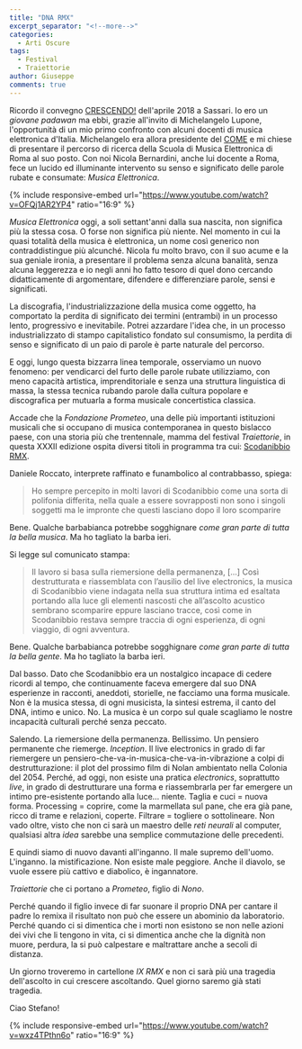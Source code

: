 ```yaml
---
title: "DNA RMX"
excerpt_separator: "<!--more-->"
categories:
  - Arti Oscure
tags:
  - Festival
  - Traiettorie
author: Giuseppe
comments: true
---
```


Ricordo il convegno [CRESCENDO!][CRESCENDO] dell'aprile 2018 a Sassari. Io ero un
_giovane padawan_ ma ebbi, grazie all'invito di Michelangelo Lupone, l'opportunità
di un mio primo confronto con alcuni docenti di musica elettronica d'Italia.
Michelangelo era allora presidente del [COME][COME] e mi chiese di presentare il
percorso di ricerca della Scuola di Musica Elettronica di Roma al suo posto. Con
noi Nicola Bernardini, anche lui docente a Roma, fece un lucido ed illuminante
intervento su senso e significato delle parole rubate e consumate: _Musica Elettronica_.

<!--more-->

{% include responsive-embed url="https://www.youtube.com/watch?v=OFQj1AR2YP4" ratio="16:9" %}

_Musica Elettronica_ oggi, a soli settant'anni dalla sua nascita, non significa più
la stessa cosa. O forse non significa più niente. Nel momento in cui la  quasi
totalità della musica è elettronica, un nome così generico non contraddistingue
più alcunché. Nicola fu molto bravo, con il suo acume e la sua geniale ironia,
a presentare il problema senza alcuna banalità, senza alcuna leggerezza e io
negli anni ho fatto tesoro di quel dono cercando didatticamente di argomentare,
difendere e differenziare parole, sensi e significati.

La discografia, l'industrializzazione della musica come oggetto, ha comportato
la perdita di significato dei termini (entrambi) in un processo lento,
progressivo e inevitabile. Potrei azzardare l'idea che, in un processo
industrializzato di stampo capitalistico fondato sul consumismo, la perdita di
senso e significato di un paio di parole è parte naturale del percorso.

E oggi, lungo questa bizzarra linea temporale, osserviamo un nuovo fenomeno:
per vendicarci del furto delle parole rubate utilizziamo, con meno capacità
artistica, imprenditoriale e senza una struttura linguistica di massa, la stessa
tecnica rubando parole dalla cultura popolare e discografica per mutuarla a forma
musicale concertistica classica.

Accade che la _Fondazione Prometeo_, una delle più importanti istituzioni musicali
che si occupano di musica contemporanea in questo bislacco paese, con una storia
più che trentennale, mamma del festival _Traiettorie_, in questa XXXII edizione
ospita diversi titoli in programma tra cui: [Scodanibbio RMX][RMX].

Daniele Roccato, interprete raffinato e funambolico al contrabbasso, spiega:

>Ho sempre percepito in molti lavori di Scodanibbio come una sorta di polifonia
differita, nella quale a essere sovrapposti non sono i singoli soggetti ma le
impronte che questi lasciano dopo il loro scomparire

Bene. Qualche barbabianca potrebbe sogghignare _come gran parte di tutta la bella musica_.
Ma ho tagliato la barba ieri.

Si legge sul comunicato stampa:

> Il lavoro si basa sulla riemersione della permanenza, [...] Così destrutturata
e riassemblata con l’ausilio del live electronics, la musica di Scodanibbio viene
indagata nella sua struttura intima ed esaltata portando alla luce gli elementi
nascosti che all’ascolto acustico sembrano scomparire eppure lasciano tracce,
così come in Scodanibbio restava sempre traccia di ogni esperienza, di ogni
viaggio, di ogni avventura.

Bene. Qualche barbabianca potrebbe sogghignare _come gran parte di tutta la bella gente_.
Ma ho tagliato la barba ieri.

Dal basso. Dato che Scodanibbio era un nostalgico incapace di cedere ricordi al
tempo, che continuamente faceva emergere dal suo DNA esperienze in racconti,
aneddoti, storielle, ne facciamo una forma musicale. Non è la musica stessa, di
ogni musicista, la sintesi estrema, il canto del DNA, intimo e unico. No. La
musica è un corpo sul quale scagliamo le nostre incapacità culturali perché
senza peccato.

Salendo. La riemersione della permanenza. Bellissimo. Un pensiero permanente che
riemerge. _Inception_. Il live electronics in grado di far riemergere un
pensiero-che-va-in-musica-che-va-in-vibrazione a colpi di destrutturazione: il
plot del prossimo film di Nolan ambientato nella Colonia del 2054. Perché, ad
oggi, non esiste una pratica _electronics_, soprattutto _live_, in grado di
destrutturare una forma e riassembrarla per far emergere un intimo pre-esistente
portando alla luce… niente. Taglia e cuci = nuova forma. Processing = coprire,
come la marmellata sul pane, che era già pane, ricco di trame e relazioni,
coperte. Filtrare = togliere o sottolineare. Non vado oltre, visto che non ci
sarà un maestro delle _reti neurali_ al computer, qualsiasi altra _idea_ sarebbe
una semplice commutazione delle precedenti.

E quindi siamo di nuovo davanti all'inganno. Il male supremo dell'uomo. L'inganno.
la mistificazione. Non esiste male peggiore. Anche il diavolo, se vuole essere
più cattivo e diabolico, è ingannatore.

_Traiettorie_ che ci portano a _Prometeo_, figlio di _Nono_.

Perché quando il figlio invece di far suonare il proprio DNA per cantare il
padre lo remixa il risultato non può che essere un abominio da laboratorio.
Perché quando ci si dimentica che i morti non esistono se non nelle azioni dei
vivi che li tengono in vita, ci si dimentica anche che la dignità non muore,
perdura, la si può calpestare e maltrattare anche a secoli di distanza.

Un giorno troveremo in cartellone _IX RMX_ e non ci sarà più una tragedia
dell'ascolto in cui crescere ascoltando. Quel giorno saremo già stati tragedia.

Ciao Stefano!

{% include responsive-embed url="https://www.youtube.com/watch?v=wxz4TPthn6o" ratio="16:9" %}


[CRESCENDO]: https://www.comecrescendo.it
[COME]: https://www.docenti-come.it
[RMX]: https://mailchi.mp/fondazioneprometeo.org/concerto-di-daniele-roccato-rassegna-traiettorie?e=8cfdc2cf4e

